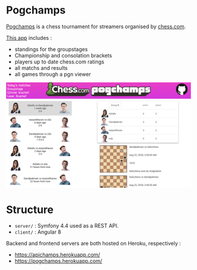 # Pogchamps

[Pogchamps](https://www.chess.com/article/view/next-pogchamps-all-the-information) is a chess tournament for streamers organised by [chess.com](https://chess.com).

[This app](https://pogchamps.chess.com/) includes :
- standings for the groupstages
- Championship and consolation brackets
- players up to date chess.com ratings
- all matchs and results
- all games through a pgn viewer

![screenshot of the app](./static/screenshot.png)

# Structure

- `server/` : Symfony 4.4 used as a REST API.
- `client/` : Angular 8

Backend and frontend servers are both hosted on Heroku, respectively :
- https://apichamps.herokuapp.com/
- https://pogchamps.herokuapp.com/
